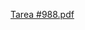 
[Tarea #988.pdf](https://github.com/Bernardo7274/Portafolio-de-Evidencias/files/12888336/Tarea.988.pdf)
